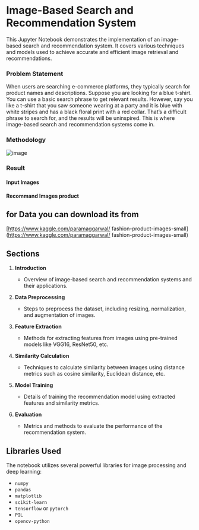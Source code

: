 # Image-Based Search and Recommendation System

This Jupyter Notebook demonstrates the implementation of an image-based search and recommendation system. It covers various techniques and models used to achieve accurate and efficient image retrieval and recommendations.
### Problem Statement
When users are searching e-commerce platforms, they typically search
for product names and descriptions. Suppose you are looking for a blue
t-shirt. You can use a basic search phrase to get relevant results. However,
say you like a t-shirt that you saw someone wearing at a party and it is
blue with white stripes and has a black floral print with a red collar. That’s
a difficult phrase to search for, and the results will be uninspired. This is
where image-based search and recommendation systems come in.
### Methodology
![image](https://github.com/V4NNUTH/Images-Based-Search-and-Recommendation-System/assets/113205407/3cbd98f2-b434-46ed-8851-2beec8150bcf)

### Result
#### Input Images
#### Recommand Images product 

## for Data you can download its from 
[https://www.kaggle.com/paramaggarwal/
fashion-product-images-small](https://www.kaggle.com/paramaggarwal/
fashion-product-images-small)

## Sections

1. **Introduction**
   - Overview of image-based search and recommendation systems and their applications.

2. **Data Preprocessing**
   - Steps to preprocess the dataset, including resizing, normalization, and augmentation of images.

3. **Feature Extraction**
   - Methods for extracting features from images using pre-trained models like VGG16, ResNet50, etc.

4. **Similarity Calculation**
   - Techniques to calculate similarity between images using distance metrics such as cosine similarity, Euclidean distance, etc.

5. **Model Training**
   - Details of training the recommendation model using extracted features and similarity metrics.

6. **Evaluation**
   - Metrics and methods to evaluate the performance of the recommendation system.

## Libraries Used

The notebook utilizes several powerful libraries for image processing and deep learning:

- `numpy`
- `pandas`
- `matplotlib`
- `scikit-learn`
- `tensorflow` or `pytorch`
- `PIL`
- `opencv-python`

